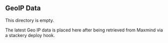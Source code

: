 ## GeoIP Data

This directory is empty.

The latest Geo IP data is placed here after being retrieved from Maxmind via a stackery deploy hook.
